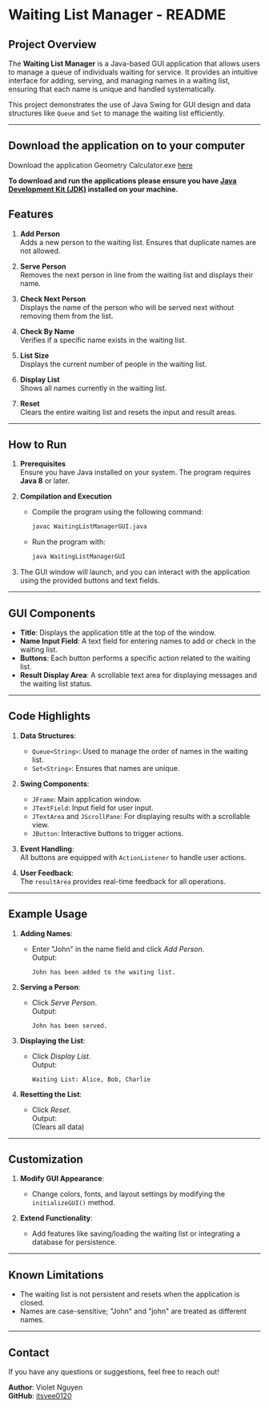 # Waiting List Manager - README

## Project Overview

The **Waiting List Manager** is a Java-based GUI application that allows users to manage a queue of individuals waiting for service. It provides an intuitive interface for adding, serving, and managing names in a waiting list, ensuring that each name is unique and handled systematically.

This project demonstrates the use of Java Swing for GUI design and data structures like `Queue` and `Set` to manage the waiting list efficiently.

---

## Download the application on to your computer
Download the application Geometry Calculator.exe [here](https://drive.google.com/file/d/1-r_EyXH2sYvOoGV2jGeMgnPpQSmV1TQQ/view?usp=drive_link)

**To download and run the applications please ensure you have [Java Development Kit (JDK)](https://www.oracle.com/java/technologies/javase-jdk11-downloads.html)
installed on your machine.**


## Features

1. **Add Person**  
   Adds a new person to the waiting list. Ensures that duplicate names are not allowed.

2. **Serve Person**  
   Removes the next person in line from the waiting list and displays their name.

3. **Check Next Person**  
   Displays the name of the person who will be served next without removing them from the list.

4. **Check By Name**  
   Verifies if a specific name exists in the waiting list.

5. **List Size**  
   Displays the current number of people in the waiting list.

6. **Display List**  
   Shows all names currently in the waiting list.

7. **Reset**  
   Clears the entire waiting list and resets the input and result areas.

---

## How to Run

1. **Prerequisites**  
   Ensure you have Java installed on your system. The program requires **Java 8** or later.

2. **Compilation and Execution**
    - Compile the program using the following command:
      ```bash
      javac WaitingListManagerGUI.java
      ```
    - Run the program with:
      ```bash
      java WaitingListManagerGUI
      ```

3. The GUI window will launch, and you can interact with the application using the provided buttons and text fields.

---

## GUI Components

- **Title**: Displays the application title at the top of the window.
- **Name Input Field**: A text field for entering names to add or check in the waiting list.
- **Buttons**: Each button performs a specific action related to the waiting list.
- **Result Display Area**: A scrollable text area for displaying messages and the waiting list status.

---

## Code Highlights

1. **Data Structures**:
    - `Queue<String>`: Used to manage the order of names in the waiting list.
    - `Set<String>`: Ensures that names are unique.

2. **Swing Components**:
    - `JFrame`: Main application window.
    - `JTextField`: Input field for user input.
    - `JTextArea` and `JScrollPane`: For displaying results with a scrollable view.
    - `JButton`: Interactive buttons to trigger actions.

3. **Event Handling**:  
   All buttons are equipped with `ActionListener` to handle user actions.

4. **User Feedback**:  
   The `resultArea` provides real-time feedback for all operations.

---

## Example Usage

1. **Adding Names**:
    - Enter "John" in the name field and click *Add Person*.  
      Output:
      ```
      John has been added to the waiting list.
      ```

2. **Serving a Person**:
    - Click *Serve Person*.  
      Output:
      ```
      John has been served.
      ```

3. **Displaying the List**:
    - Click *Display List*.  
      Output:
      ```
      Waiting List: Alice, Bob, Charlie
      ```

4. **Resetting the List**:
    - Click *Reset*.  
      Output:  
      (Clears all data)

---

## Customization

1. **Modify GUI Appearance**:
    - Change colors, fonts, and layout settings by modifying the `initializeGUI()` method.

2. **Extend Functionality**:
    - Add features like saving/loading the waiting list or integrating a database for persistence.

---

## Known Limitations

- The waiting list is not persistent and resets when the application is closed.
- Names are case-sensitive; "John" and "john" are treated as different names.

---

## Contact

If you have any questions or suggestions, feel free to reach out!

**Author**: Violet Nguyen  
**GitHub**: [itsvee0120](https://github.com/itsvee0120)  
